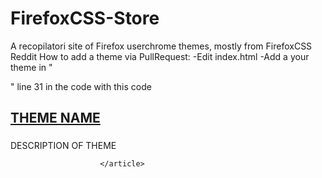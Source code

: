 # FirefoxCSS-Store
A recopilatori site of Firefox userchrome themes, mostly from FirefoxCSS Reddit
How to add a theme via PullRequest:
-Edit index.html
-Add a your theme in "<div id="main">" line 31 in the code with this code
                        <article class="thumb">
							<a href="LINK TO THUMBNAIL PICTURE BETTER A NO-ANIMATED PICTURE" class="image"><img src="link to picture can be a gif" alt="" /></a>
							<h2><a href="LINK TO REPO IN GITHUB OR SIMPLY DOWNLOAD LINK" class="icon brands fa-github"> THEME NAME </a> </h2> <h3> <a href="LINK TO REPO IN GITHUB OR SIMPLY DOWNLOAD LINK" class="fas fa-download" ></a>  </h3> <h4 class="fas fa-plus-circle"></h4>
							<p>DESCRIPTION OF THEME</p>
							
	                    </article>

